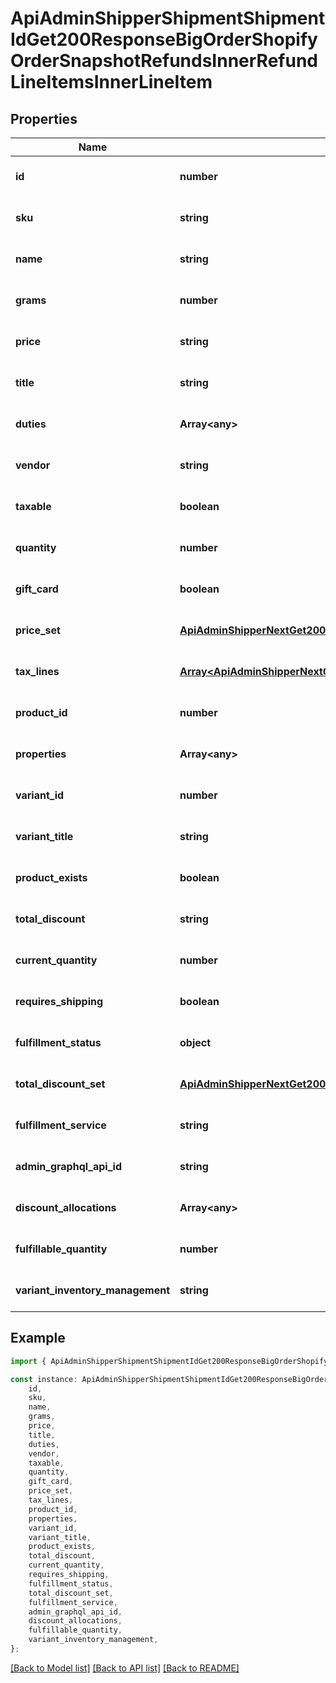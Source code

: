 # ApiAdminShipperShipmentShipmentIdGet200ResponseBigOrderShopifyOrderSnapshotRefundsInnerRefundLineItemsInnerLineItem


## Properties

Name | Type | Description | Notes
------------ | ------------- | ------------- | -------------
**id** | **number** |  | [optional] [default to undefined]
**sku** | **string** |  | [optional] [default to undefined]
**name** | **string** |  | [optional] [default to undefined]
**grams** | **number** |  | [optional] [default to undefined]
**price** | **string** |  | [optional] [default to undefined]
**title** | **string** |  | [optional] [default to undefined]
**duties** | **Array&lt;any&gt;** |  | [optional] [default to undefined]
**vendor** | **string** |  | [optional] [default to undefined]
**taxable** | **boolean** |  | [optional] [default to undefined]
**quantity** | **number** |  | [optional] [default to undefined]
**gift_card** | **boolean** |  | [optional] [default to undefined]
**price_set** | [**ApiAdminShipperNextGet200ResponseBigOrderLineItemsV2InnerShopifyOrderLineItemSnapshotDutiesInnerPriceSet**](ApiAdminShipperNextGet200ResponseBigOrderLineItemsV2InnerShopifyOrderLineItemSnapshotDutiesInnerPriceSet.md) |  | [optional] [default to undefined]
**tax_lines** | [**Array&lt;ApiAdminShipperNextGet200ResponseBigOrderLineItemsV2InnerShopifyOrderLineItemSnapshotDutiesInnerTaxLinesInner&gt;**](ApiAdminShipperNextGet200ResponseBigOrderLineItemsV2InnerShopifyOrderLineItemSnapshotDutiesInnerTaxLinesInner.md) |  | [optional] [default to undefined]
**product_id** | **number** |  | [optional] [default to undefined]
**properties** | **Array&lt;any&gt;** |  | [optional] [default to undefined]
**variant_id** | **number** |  | [optional] [default to undefined]
**variant_title** | **string** |  | [optional] [default to undefined]
**product_exists** | **boolean** |  | [optional] [default to undefined]
**total_discount** | **string** |  | [optional] [default to undefined]
**current_quantity** | **number** |  | [optional] [default to undefined]
**requires_shipping** | **boolean** |  | [optional] [default to undefined]
**fulfillment_status** | **object** |  | [optional] [default to undefined]
**total_discount_set** | [**ApiAdminShipperNextGet200ResponseBigOrderLineItemsV2InnerShopifyOrderLineItemSnapshotDutiesInnerPriceSet**](ApiAdminShipperNextGet200ResponseBigOrderLineItemsV2InnerShopifyOrderLineItemSnapshotDutiesInnerPriceSet.md) |  | [optional] [default to undefined]
**fulfillment_service** | **string** |  | [optional] [default to undefined]
**admin_graphql_api_id** | **string** |  | [optional] [default to undefined]
**discount_allocations** | **Array&lt;any&gt;** |  | [optional] [default to undefined]
**fulfillable_quantity** | **number** |  | [optional] [default to undefined]
**variant_inventory_management** | **string** |  | [optional] [default to undefined]

## Example

```typescript
import { ApiAdminShipperShipmentShipmentIdGet200ResponseBigOrderShopifyOrderSnapshotRefundsInnerRefundLineItemsInnerLineItem } from '@heavygee/arda-api-sdk';

const instance: ApiAdminShipperShipmentShipmentIdGet200ResponseBigOrderShopifyOrderSnapshotRefundsInnerRefundLineItemsInnerLineItem = {
    id,
    sku,
    name,
    grams,
    price,
    title,
    duties,
    vendor,
    taxable,
    quantity,
    gift_card,
    price_set,
    tax_lines,
    product_id,
    properties,
    variant_id,
    variant_title,
    product_exists,
    total_discount,
    current_quantity,
    requires_shipping,
    fulfillment_status,
    total_discount_set,
    fulfillment_service,
    admin_graphql_api_id,
    discount_allocations,
    fulfillable_quantity,
    variant_inventory_management,
};
```

[[Back to Model list]](../README.md#documentation-for-models) [[Back to API list]](../README.md#documentation-for-api-endpoints) [[Back to README]](../README.md)
